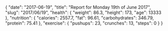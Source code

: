 {
    "date": "2017-06-19",
    "title": "Report for Monday 19th of June 2017",
    "slug": "2017\/06\/19",
    "health": {
        "weight": 86.3,
        "height": 173,
        "age": 13333
    },
    "nutrition": {
        "calories": 2557.7,
        "fat": 96.61,
        "carbohydrates": 346.79,
        "protein": 75.41
    },
    "exercise": {
        "pushups": 23,
        "crunches": 13,
        "steps": 0
    }
}